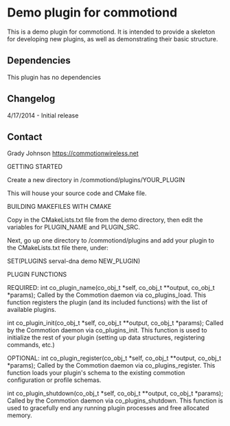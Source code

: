 Demo plugin for commotiond
================================
This is a demo plugin for commotiond. It is intended to provide a skeleton for developing new plugins,
as well as demonstrating their basic structure. 

Dependencies
------------
This plugin has no dependencies

Changelog
---------
4/17/2014 - Initial release

Contact
-------
Grady Johnson <grady AT opentechinstitute DOT org>
https://commotionwireless.net


GETTING STARTED

Create a new directory in /commotiond/plugins/YOUR_PLUGIN

This will house your source code and CMake file.

BUILDING MAKEFILES WITH CMAKE

Copy in the CMakeLists.txt file from the demo directory, then edit the variables for PLUGIN_NAME and PLUGIN_SRC.

Next, go up one directory to /commotiond/plugins and add your plugin to the CMakeLists.txt file there, under:

  SET(PLUGINS serval-dna demo NEW_PLUGIN)


PLUGIN FUNCTIONS

REQUIRED:
int co_plugin_name(co_obj_t *self, co_obj_t **output, co_obj_t *params);
  Called by the Commotion daemon via co_plugins_load. This function registers the plugin (and 
  its included functions) with the list of available plugins.

int co_plugin_init(co_obj_t *self, co_obj_t **output, co_obj_t *params);
  Called by the Commotion daemon via co_plugins_init. This function is used to 
  initialize the rest of your plugin (setting up data structures, registering commands, etc.)

OPTIONAL:
int co_plugin_register(co_obj_t *self, co_obj_t **output, co_obj_t *params);
  Called by the Commotion daemon via co_plugins_register. This function loads your plugin's
  schema to the existing commotion configuration or profile schemas.

int co_plugin_shutdown(co_obj_t *self, co_obj_t **output, co_obj_t *params);
  Called by the Commotion daemon via co_plugins_shutdown. This function is used to gracefully
  end any running plugin processes and free allocated memory.


